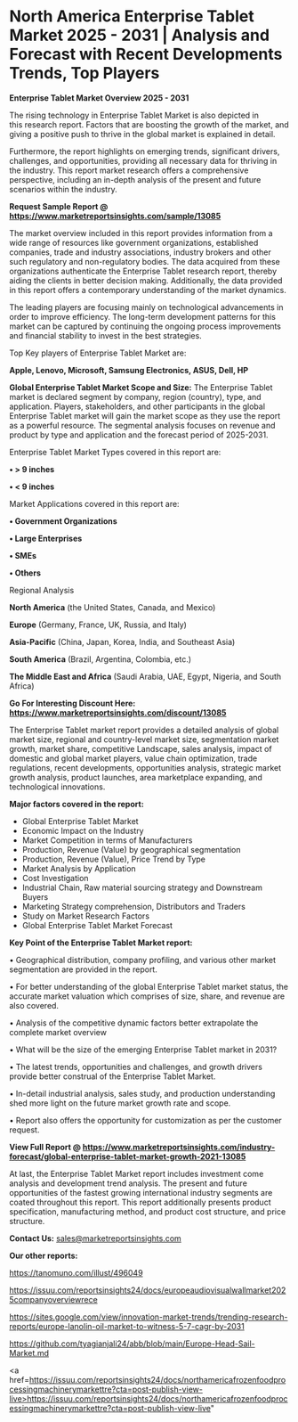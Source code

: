 # North America Enterprise Tablet Market 2025 - 2031 | Analysis and Forecast with Recent Developments Trends, Top Players

<Strong> Enterprise Tablet Market Overview 2025 - 2031</strong>

The rising technology in Enterprise Tablet Market is also depicted in this research report. Factors that are boosting the growth of the market, and giving a positive push to thrive in the global market is explained in detail.

Furthermore, the report highlights on emerging trends, significant drivers, challenges, and opportunities, providing all necessary data for thriving in the industry. This report market research offers a comprehensive perspective, including an in-depth analysis of the present and future scenarios within the industry.

<strong>Request Sample Report @ <a href=https://www.marketreportsinsights.com/sample/13085>https://www.marketreportsinsights.com/sample/13085</a></strong>

The market overview included in this report provides information from a wide range of resources like government organizations, established companies, trade and industry associations, industry brokers and other such regulatory and non-regulatory bodies. The data acquired from these organizations authenticate the Enterprise Tablet research report, thereby aiding the clients in better decision making. Additionally, the data provided in this report offers a contemporary understanding of the market dynamics.

The leading players are focusing mainly on technological advancements in order to improve efficiency. The long-term development patterns for this market can be captured by continuing the ongoing process improvements and financial stability to invest in the best strategies.

Top Key players of Enterprise Tablet Market are:

<strong>Apple, Lenovo, Microsoft, Samsung Electronics, ASUS, Dell, HP</strong>

<strong><b>Global Enterprise Tablet Market Scope and Size:</b></strong>
The Enterprise Tablet market is declared segment by company, region (country), type, and application. Players, stakeholders, and other participants in the global Enterprise Tablet market will gain the market scope as they use the report as a powerful resource. The segmental analysis focuses on revenue and product by type and application and the forecast period of 2025-2031.

Enterprise Tablet Market Types covered in this report are:

<strong>• > 9 inches

• < 9 inches</strong>

Market Applications covered in this report are:

<strong>• Government Organizations

• Large Enterprises

• SMEs

• Others</strong> 

Regional Analysis

<strong>North America</strong> (the United States, Canada, and Mexico)

<strong>Europe</strong> (Germany, France, UK, Russia, and Italy)

<strong>Asia-Pacific</strong> (China, Japan, Korea, India, and Southeast Asia)

<strong>South America</strong> (Brazil, Argentina, Colombia, etc.)

<strong>The Middle East and Africa</strong> (Saudi Arabia, UAE, Egypt, Nigeria, and South Africa)

<strong>Go For Interesting Discount Here: <a href=https://www.marketreportsinsights.com/discount/13085>https://www.marketreportsinsights.com/discount/13085</a></strong>

The Enterprise Tablet market report provides a detailed analysis of global market size, regional and country-level market size, segmentation market growth, market share, competitive Landscape, sales analysis, impact of domestic and global market players, value chain optimization, trade regulations, recent developments, opportunities analysis, strategic market growth analysis, product launches, area marketplace expanding, and technological innovations.

<strong><b>Major factors covered in the report:</b></strong>
<ul>
  <li>Global Enterprise Tablet Market </li>
  <li>Economic Impact on the Industry</li>
  <li>Market Competition in terms of Manufacturers</li>
  <li>Production, Revenue (Value) by geographical segmentation</li>
  <li>Production, Revenue (Value), Price Trend by Type</li>
  <li>Market Analysis by Application</li>
  <li>Cost Investigation</li>
  <li>Industrial Chain, Raw material sourcing strategy and Downstream Buyers</li>
  <li>Marketing Strategy comprehension, Distributors and Traders</li>
  <li>Study on Market Research Factors</li>
  <li>Global Enterprise Tablet Market Forecast</li>
</ul>

<strong><b>Key Point of the Enterprise Tablet Market report:</b></strong>

• Geographical distribution, company profiling, and various other market segmentation are provided in the report.

• For better understanding of the global Enterprise Tablet market status, the accurate market valuation which comprises of size, share, and revenue are also covered.

• Analysis of the competitive dynamic factors better extrapolate the complete market overview

• What will be the size of the emerging Enterprise Tablet market in 2031?

• The latest trends, opportunities and challenges, and growth drivers provide better construal of the Enterprise Tablet Market.

• In-detail industrial analysis, sales study, and production understanding shed more light on the future market growth rate and scope.

• Report also offers the opportunity for customization as per the customer request.

<strong><b>View Full Report @ <a href=https://www.marketreportsinsights.com/industry-forecast/global-enterprise-tablet-market-growth-2021-13085>https://www.marketreportsinsights.com/industry-forecast/global-enterprise-tablet-market-growth-2021-13085</a></b></strong>


At last, the Enterprise Tablet Market report includes investment come analysis and development trend analysis. The present and future opportunities of the fastest growing international industry segments are coated throughout this report. This report additionally presents product specification, manufacturing method, and product cost structure, and price structure.

<strong>Contact Us:</strong>
sales@marketreportsinsights.com

<strong>Our other reports:</strong>

<a href=https://tanomuno.com/illust/496049>https://tanomuno.com/illust/496049</a>

<a href=https://issuu.com/reportsinsights24/docs/europeaudiovisualwallmarket2025companyoverviewrece>https://issuu.com/reportsinsights24/docs/europeaudiovisualwallmarket2025companyoverviewrece</a>

<a href=https://sites.google.com/view/innovation-market-trends/trending-research-reports/europe-lanolin-oil-market-to-witness-5-7-cagr-by-2031>https://sites.google.com/view/innovation-market-trends/trending-research-reports/europe-lanolin-oil-market-to-witness-5-7-cagr-by-2031</a>

<a href=https://github.com/tyagianjali24/abb/blob/main/Europe-Head-Sail-Market.md>https://github.com/tyagianjali24/abb/blob/main/Europe-Head-Sail-Market.md</a>

<a href=https://issuu.com/reportsinsights24/docs/northamericafrozenfoodprocessingmachinerymarkettre?cta=post-publish-view-live>https://issuu.com/reportsinsights24/docs/northamericafrozenfoodprocessingmachinerymarkettre?cta=post-publish-view-live</a>"
